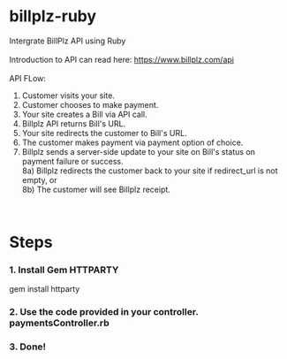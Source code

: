 # billplz-ruby
Intergrate BillPlz API using Ruby 
<br /><br />
Introduction to API can read here: https://www.billplz.com/api
<br /><br />
API FLow:<br />
1) Customer visits your site.<br />
2) Customer chooses to make payment.<br />
3) Your site creates a Bill via API call.<br />
4) Billplz API returns Bill's URL.<br />
5) Your site redirects the customer to Bill's URL.<br />
6) The customer makes payment via payment option of choice.<br />
7) Billplz sends a server-side update to your site on Bill's status on payment failure or success.<br />
8a) Billplz redirects the customer back to your site if redirect_url is not empty, or<br />
8b) The customer will see Billplz receipt. <br />

<br />
<h1>Steps</h1>
<h3>1. Install Gem HTTPARTY</h3>
gem install httparty
<br />

<h3>2. Use the code provided in your controller. paymentsController.rb</h3>
<h3>3. Done!</h3>



